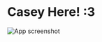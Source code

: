 # Casey Here! :3

![App screenshot](https://64.media.tumblr.com/24f2859c7ff9405aa5bdbc7a2b323cce/c2b6eeebc77e4c33-ba/s1280x1920/10dadef9d49979eb087c73513c57133fd93bcaca.pnj)

